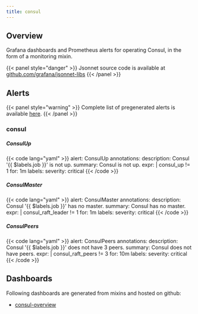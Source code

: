 ```yaml
---
title: consul
---
```


## Overview

Grafana dashboards and Prometheus alerts for operating Consul, in the form of a monitoring mixin.

{{< panel style="danger" >}}
Jsonnet source code is available at [github.com/grafana/jsonnet-libs](https://github.com/grafana/jsonnet-libs/tree/master/consul-mixin)
{{< /panel >}}

## Alerts

{{< panel style="warning" >}}
Complete list of pregenerated alerts is available [here](https://github.com/monitoring-mixins/website/blob/master/assets/consul/alerts.yaml).
{{< /panel >}}

### consul

##### ConsulUp

{{< code lang="yaml" >}}
alert: ConsulUp
annotations:
  description: Consul '{{ $labels.job }}' is not up.
  summary: Consul is not up.
expr: |
  consul_up != 1
for: 1m
labels:
  severity: critical
{{< /code >}}
 
##### ConsulMaster

{{< code lang="yaml" >}}
alert: ConsulMaster
annotations:
  description: Consul '{{ $labels.job }}' has no master.
  summary: Consul has no master.
expr: |
  consul_raft_leader != 1
for: 1m
labels:
  severity: critical
{{< /code >}}
 
##### ConsulPeers

{{< code lang="yaml" >}}
alert: ConsulPeers
annotations:
  description: Consul '{{ $labels.job }}' does not have 3 peers.
  summary: Consul does not have peers.
expr: |
  consul_raft_peers != 3
for: 10m
labels:
  severity: critical
{{< /code >}}
 
## Dashboards
Following dashboards are generated from mixins and hosted on github:


- [consul-overview](https://github.com/monitoring-mixins/website/blob/master/assets/consul/dashboards/consul-overview.json)
